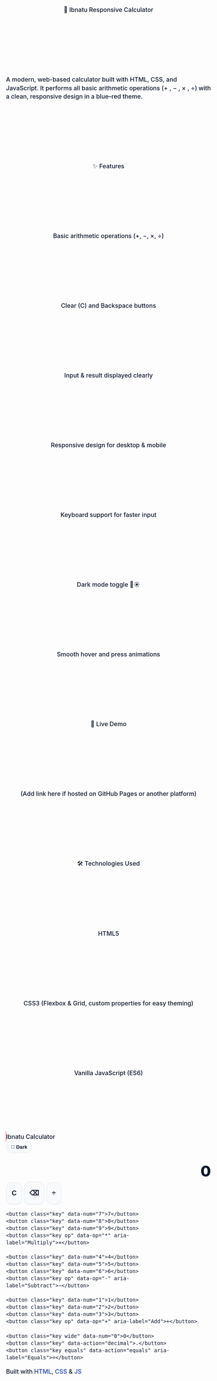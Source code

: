 📱 Ibnatu Responsive Calculator

A modern, web-based calculator built with HTML, CSS, and JavaScript.
It performs all basic arithmetic operations (+ , − , × , ÷) with a clean, responsive design in a blue–red theme.

✨ Features

Basic arithmetic operations (+, −, ×, ÷)

Clear (C) and Backspace buttons

Input & result displayed clearly

Responsive design for desktop & mobile

Keyboard support for faster input

Dark mode toggle 🌙☀️

Smooth hover and press animations


🚀 Live Demo

(Add link here if hosted on GitHub Pages or another platform)

🛠️ Technologies Used

HTML5

CSS3 (Flexbox & Grid, custom properties for easy theming)

Vanilla JavaScript (ES6)
<!DOCTYPE html><html lang="en">
<head>
  <meta charset="UTF-8" />
  <meta name="viewport" content="width=device-width, initial-scale=1" />
  <title>Ibnatu Calculator</title>
  <style>
    :root {
      --bg: #f6f8ff;
      --panel: #ffffff;
      --text: #0f172a; /* slate-900 */
      --subtext: #475569; /* slate-600 */
      --primary: #1e40af; /* blue-800 */
      --primary-acc: #3b82f6; /* blue-500 */
      --accent: #dc2626; /* red-600 */
      --accent-acc: #ef4444; /* red-500 */
      --border: #e2e8f0; /* slate-200 */
      --shadow: 0 20px 40px rgba(2, 6, 23, .08);
      --btn: #f8fafc; /* slate-50 */
      --btn-hover: #eef2ff; /* indigo-50 */
      --btn-active: #e0e7ff; /* indigo-100 */
    }
    .dark {
      --bg: #0b1020;
      --panel: #0f172a;
      --text: #e5e7eb;
      --subtext: #cbd5e1;
      --primary: #60a5fa; /* blue-400 */
      --primary-acc: #93c5fd; /* blue-300 */
      --accent: #f87171; /* red-400 */
      --accent-acc: #fecaca; /* red-200 */
      --border: #1f2937;
      --shadow: 0 20px 40px rgba(15, 23, 42, .6);
      --btn: #111827;
      --btn-hover: #0b1329;
      --btn-active: #0d1a33;
    }* { box-sizing: border-box; }
html, body { height: 100%; }
body {
  margin: 0;
  background: radial-gradient(1200px 600px at 10% -10%, var(--primary-acc)/12%, transparent 60%),
              radial-gradient(1000px 600px at 110% 10%, var(--accent-acc)/12%, transparent 60%),
              var(--bg);
  color: var(--text);
  font: 500 16px/1.4 Inter, ui-sans-serif, system-ui, -apple-system, Segoe UI, Roboto, Helvetica, Arial, "Apple Color Emoji", "Segoe UI Emoji";
  display: grid;
  place-items: center;
  padding: 28px 16px;
}

.app {
  width: 100%;
  max-width: 410px;
  background: linear-gradient(180deg, rgba(255,255,255,0.06), rgba(255,255,255,0)) padding-box,
              linear-gradient(135deg, var(--primary) 0%, var(--accent) 100%) border-box;
  border: 2px solid transparent;
  border-radius: 24px;
  box-shadow: var(--shadow);
  position: relative;
}

.chrome {
  display: flex; align-items: center; justify-content: space-between;
  padding: 12px 14px 0 14px;
}

.brand {
  display: inline-flex; align-items: center; gap: 10px;
  font-weight: 700; letter-spacing: .3px;
}
.dot {
  width: 10px; height: 10px; border-radius: 50%;
  background: var(--accent);
  box-shadow: 0 0 0 3px color-mix(in oklab, var(--accent), transparent 80%);
}

.toggles { display: inline-flex; gap: 8px; }
.toggle-btn {
  appearance: none; border: 0; cursor: pointer;
  padding: 8px 12px; border-radius: 999px;
  background: var(--btn);
  color: var(--text);
  border: 1px solid var(--border);
  font-weight: 600;
  transition: transform .08s ease, background .2s ease, box-shadow .2s ease;
}
.toggle-btn:hover { background: var(--btn-hover); }
.toggle-btn:active { transform: translateY(1px); background: var(--btn-active); }

.calculator {
  padding: 14px;
}

.display {
  background: var(--panel);
  border: 1px solid var(--border);
  border-radius: 18px;
  padding: 16px 14px;
  min-height: 96px;
  display: grid;
  grid-template-rows: auto 1fr;
  gap: 6px;
  overflow: hidden;
}
.history {
  color: var(--subtext);
  font-size: 14px;
  white-space: nowrap;
  overflow: hidden;
  text-overflow: ellipsis;
  min-height: 20px;
}
.result {
  font-size: clamp(28px, 6vw, 40px);
  font-weight: 800;
  justify-self: end;
  white-space: nowrap;
  max-width: 100%;
  overflow: hidden;
  text-overflow: ellipsis;
}

.keys {
  margin-top: 14px;
  display: grid;
  grid-template-columns: repeat(4, 1fr);
  gap: 10px;
}
button.key {
  appearance: none; border: none; cursor: pointer;
  border-radius: 16px;
  padding: 18px 14px;
  font-size: 18px; font-weight: 700;
  background: var(--btn);
  color: var(--text);
  border: 1px solid var(--border);
  transition: transform .06s ease, box-shadow .2s ease, background .15s ease, filter .2s ease;
  box-shadow: 0 1px 0 rgba(2,6,23,.04);
  will-change: transform;
  user-select: none;
}
button.key:hover { background: var(--btn-hover); }
button.key:active { transform: translateY(1px) scale(0.995); }

.key.op { background: color-mix(in oklab, var(--primary-acc), white 75%); }
.key.op:hover { background: color-mix(in oklab, var(--primary-acc), white 65%); }

.key.equals {
  background: linear-gradient(135deg, var(--primary), var(--accent));
  color: white; border: 0; box-shadow: 0 8px 24px color-mix(in oklab, var(--primary), black 70%);
}
.key.equals:hover { filter: brightness(1.04); }

.key.clear { background: color-mix(in oklab, var(--accent-acc), white 70%); }
.key.clear:hover { background: color-mix(in oklab, var(--accent-acc), white 60%); }

.key.wide { grid-column: span 2; }

/* Accessibility focus */
.key:focus-visible, .toggle-btn:focus-visible {
  outline: 2px solid var(--primary);
  outline-offset: 2px;
}

/* Subtle entrance animation */
@keyframes popin { from { transform: translateY(8px); opacity: 0 } to { transform: translateY(0); opacity: 1 } }
.app { animation: popin .5s ease both; }

footer { text-align: center; font-size: 12px; color: var(--subtext); padding: 6px 0 12px; }
a { color: var(--primary); text-decoration: none; }

  </style>
</head>
<body>
  <main class="app" role="application" aria-label="Calculator">
    <div class="chrome">
      <div class="brand" aria-hidden="true">
        <span class="dot"></span>
        <span>Ibnatu Calculator</span>
      </div>
      <div class="toggles">
        <button id="themeToggle" class="toggle-btn" aria-pressed="false" aria-label="Toggle dark mode">🌙 Dark</button>
      </div>
    </div><section class="calculator">
  <div class="display" aria-live="polite">
    <div id="history" class="history" title="Expression history"></div>
    <div id="result" class="result" title="Current value">0</div>
  </div>

  <div class="keys" role="group" aria-label="Calculator keys">
    <button class="key clear wide" data-action="clear" aria-label="Clear">C</button>
    <button class="key" data-action="backspace" aria-label="Backspace">⌫</button>
    <button class="key op" data-op="/" aria-label="Divide">÷</button>

    <button class="key" data-num="7">7</button>
    <button class="key" data-num="8">8</button>
    <button class="key" data-num="9">9</button>
    <button class="key op" data-op="*" aria-label="Multiply">×</button>

    <button class="key" data-num="4">4</button>
    <button class="key" data-num="5">5</button>
    <button class="key" data-num="6">6</button>
    <button class="key op" data-op="-" aria-label="Subtract">−</button>

    <button class="key" data-num="1">1</button>
    <button class="key" data-num="2">2</button>
    <button class="key" data-num="3">3</button>
    <button class="key op" data-op="+" aria-label="Add">+</button>

    <button class="key wide" data-num="0">0</button>
    <button class="key" data-action="decimal">.</button>
    <button class="key equals" data-action="equals" aria-label="Equals">=</button>
  </div>
</section>
<footer>Built with <a href="#" aria-hidden="true">HTML</a>, <a href="#" aria-hidden="true">CSS</a> & <a href="#" aria-hidden="true">JS</a></footer>

  </main>  <script>
    (() => {
      const historyEl = document.getElementById('history');
      const resultEl = document.getElementById('result');
      const keys = document.querySelector('.keys');
      const themeToggle = document.getElementById('themeToggle');

      // Calculator state
      let first = null; // number
      let operator = null; // '+', '-', '*', '/'
      let awaitingSecond = false; // after operator press
      let justEvaluated = false;

      function format(n) {
        if (!isFinite(n)) return '∞';
        const str = (Math.round((n + Number.EPSILON) * 1e12) / 1e12).toString();
        // Use locale for thousands if integer
        if (Number.isInteger(Number(str))) {
          return Number(str).toLocaleString();
        }
        // Trim trailing zeros
        return str.replace(/\.?(0+)$/, '');
      }

      function setResult(text) {
        resultEl.textContent = text;
      }

      function appendDigit(d) {
        const cur = resultEl.textContent;
        if (justEvaluated) { // start fresh after equals
          setResult(d);
          historyEl.textContent = '';
          first = null; operator = null; awaitingSecond = false; justEvaluated = false;
          return;
        }
        if (awaitingSecond) {
          setResult(d);
          awaitingSecond = false;
          return;
        }
        if (cur === '0') setResult(d); else setResult(cur + d);
      }

      function addDecimal() {
        const cur = resultEl.textContent;
        if (awaitingSecond || justEvaluated) {
          setResult('0.'); awaitingSecond = false; justEvaluated = false; return;
        }
        if (!cur.includes('.')) setResult(cur + '.');
      }

      function doOp(nextOp) {
        const curVal = parseFloat(resultEl.textContent.replace(/,/g, ''));
        if (first === null) {
          first = curVal;
        } else if (!awaitingSecond) {
          // chain operations
          const computed = compute(first, operator, curVal);
          first = computed;
          setResult(format(computed));
        }
        operator = nextOp;
        historyEl.textContent = `${format(first)} ${symbol(nextOp)}`;
        awaitingSecond = true; justEvaluated = false;
      }

      function equals() {
        if (operator === null || awaitingSecond) return;
        const second = parseFloat(resultEl.textContent.replace(/,/g, ''));
        const computed = compute(first, operator, second);
        historyEl.textContent = `${format(first)} ${symbol(operator)} ${format(second)} =`;
        setResult(isNaN(computed) ? 'Error' : format(computed));
        first = null; operator = null; awaitingSecond = false; justEvaluated = true;
      }

      function compute(a, op, b) {
        switch (op) {
          case '+': return a + b;
          case '-': return a - b;
          case '*': return a * b;
          case '/': return b === 0 ? NaN : a / b;
          default: return b;
        }
      }

      function symbol(op) {
        return ({'+': '+', '-': '−', '*': '×', '/': '÷'})[op] || op;
      }

      function clearAll() {
        first = null; operator = null; awaitingSecond = false; justEvaluated = false;
        setResult('0'); historyEl.textContent = '';
      }

      function backspace() {
        if (awaitingSecond || justEvaluated) return; // don't modify when expecting input or just evaluated
        let cur = resultEl.textContent;
        if (cur.length <= 1 || (cur.length === 2 && cur.startsWith('-'))) {
          setResult('0');
        } else {
          setResult(cur.slice(0, -1));
        }
      }

      keys.addEventListener('click', (e) => {
        const btn = e.target.closest('button.key');
        if (!btn) return;
        const num = btn.getAttribute('data-num');
        const op = btn.getAttribute('data-op');
        const act = btn.getAttribute('data-action');
        if (num !== null) return appendDigit(num);
        if (op !== null) return doOp(op);
        if (act === 'equals') return equals();
        if (act === 'clear') return clearAll();
        if (act === 'decimal') return addDecimal();
        if (act === 'backspace') return backspace();
      });

      // Keyboard support
      window.addEventListener('keydown', (e) => {
        const { key } = e;
        if (/^[0-9]$/.test(key)) { appendDigit(key); return; }
        if (key === '.') { addDecimal(); return; }
        if (key === '+' || key === '-' || key === '*' || key === '/') { doOp(key); e.preventDefault(); return; }
        if (key === 'Enter' || key === '=') { equals(); e.preventDefault(); return; }
        if (key === 'Escape') { clearAll(); return; }
        if (key === 'Backspace') { backspace(); return; }
      });

      // Theme toggle
      themeToggle.addEventListener('click', () => {
        const isDark = document.body.classList.toggle('dark');
        themeToggle.setAttribute('aria-pressed', String(isDark));
        themeToggle.textContent = isDark ? '☀️ Light' : '🌙 Dark';
      });

      // Respect user preference initially
      if (window.matchMedia && window.matchMedia('(prefers-color-scheme: dark)').matches) {
        document.body.classList.add('dark');
        themeToggle.setAttribute('aria-pressed', 'true');
        themeToggle.textContent = '☀️ Light';
      }
    })();
  </script></body>
</html>

